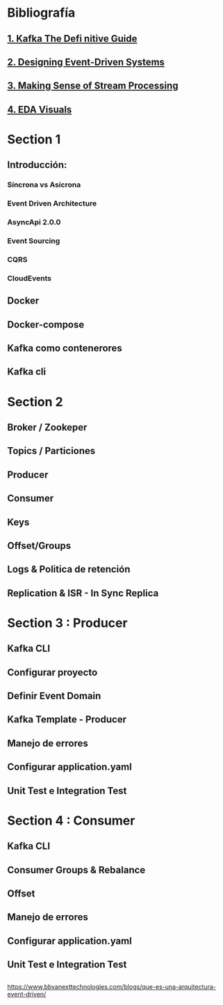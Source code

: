 # Bibliografía
## [1. Kafka The Defi nitive Guide](https://drive.google.com/file/d/1qnNgsManhuO4kTctOR5USE1vCo60V3IW/view?usp=sharing)
## [2. Designing Event-Driven Systems](https://drive.google.com/file/d/1-OtzPa7twCO3UtqKiZrrszTaX1WXQBsC/view?usp=sharing)
## [3. Making Sense of Stream Processing](https://drive.google.com/file/d/1gOJU80O2B30OxcxF7T-_fqbzeC1MbBYo/view?usp=sharing)
## [4. EDA Visuals](https://serverlessland.com/event-driven-architecture/visuals/?es_id=9225fcda4a)


# Section 1
## Introducción:
### Síncrona vs Asícrona
### Event Driven Architecture
### AsyncApi 2.0.0
### Event Sourcing
### CQRS
### CloudEvents


## Docker
## Docker-compose
## Kafka como contenerores
## Kafka cli

# Section 2
## Broker / Zookeper
## Topics / Particiones
## Producer
## Consumer
## Keys
## Offset/Groups
## Logs & Politica de retención
## Replication & ISR - In Sync Replica


# Section 3 : Producer
## Kafka CLI
## Configurar proyecto
## Definir Event Domain
## Kafka Template - Producer
## Manejo de errores
## Configurar application.yaml
## Unit Test e Integration Test

# Section 4 : Consumer
## Kafka CLI
## Consumer Groups & Rebalance
## Offset
## Manejo de errores
## Configurar application.yaml
## Unit Test e Integration Test


##
https://www.bbvanexttechnologies.com/blogs/que-es-una-arquitectura-event-driven/
